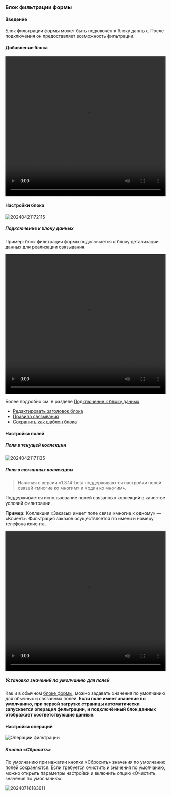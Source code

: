 ### **Блок фильтрации формы**

#### **Введение**

Блок фильтрации формы может быть подключён к блоку данных. После подключения он предоставляет возможность фильтрации.

#### **Добавление блока**

<video width="100%" height="440" controls>
  <source src="https://static-docs.nocobase.com/20240426172722.mp4" type="video/mp4">
</video>

#### **Настройки блока**

![20240421172115](https://static-docs.nocobase.com/20240421172115.png)

##### **Подключение к блоку данных**

Пример: блок фильтрации формы подключается к блоку детализации данных для реализации связывания.

<video width="100%" height="440" controls>
  <source src="https://static-docs.nocobase.com/20240421170947.mp4" type="video/mp4">
</video>

Более подробно см. в разделе [Подключение к блоку данных](/handbook/ui/blocks/block-settings/connect-block)

- [Редактировать заголовок блока](/handbook/ui/blocks/block-settings/block-title)
- [Правила связывания](/handbook/ui/blocks/block-settings/field-linkage-rule)
- [Сохранить как шаблон блока](/handbook/block-template)

#### **Настройка полей**

##### **Поля в текущей коллекции**

![20240421171135](https://static-docs.nocobase.com/20240421171135.png)

##### **Поля в связанных коллекциях**
> Начиная с версии v1.3.14-beta поддерживаются настройки полей связей «многие ко многим» и «один ко многим».

Поддерживается использование полей связанных коллекций в качестве условий фильтрации.

**Пример:** Коллекция «Заказы» имеет поле связи «многие к одному» — «Клиент». Фильтрация заказов осуществляется по имени и номеру телефона клиента.

<video width="100%" height="440" controls>
  <source src="https://static-docs.nocobase.com/20240421171437.mp4" type="video/mp4">
</video>

##### **Установка значений по умолчанию для полей**

Как и в обычном [блоке формы](/handbook/ui/blocks/data-blocks/form), можно задавать значения по умолчанию для обычных и связанных полей. **Если поле имеет значение по умолчанию, при первой загрузке страницы автоматически запускается операция фильтрации, и подключённый блок данных отображает соответствующие данные.**

#### **Настройка операций**

![Операции фильтрации](https://static-docs.nocobase.com/20240421171839.png)

##### **Кнопка «Сбросить»**

По умолчанию при нажатии кнопки «Сбросить» значения по умолчанию полей сохраняются. Если требуется очистить и значения по умолчанию, можно открыть параметры настройки и включить опцию «Очистить значения по умолчанию».

![20240716183611](https://static-docs.nocobase.com/20240716183611.png)
